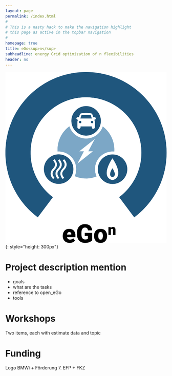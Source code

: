 ```yaml
---
layout: page
permalink: /index.html
#
# This is a nasty hack to make the navigation highlight
# this page as active in the topbar navigation
#
homepage: true
title: eGo<sup>n</sup>
subheadline: energy Grid optimization of n flexibilities
header: no
---
```


![](assets/img/eGon_logo_noborder_transbg.svg){: style="height: 300px"}

# Project description mention

* goals
* what are the tasks
* reference to open_eGo
* tools

# Workshops

Two items, each with estimate data and topic

# Funding

Logo BMWi + Förderung 7. EFP + FKZ